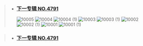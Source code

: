 >- **<h3>[下一专辑 NO.4791](安然Anran/No.4791.md)</h3>**
![10005](https://github.com/user-attachments/assets/fc269c96-b4dd-42a8-8073-55805ddaf0d3)
![10004](https://github.com/user-attachments/assets/c8c0d788-eea0-46c8-951e-692b430fb952)
![10004 (1)](https://github.com/user-attachments/assets/6cda5871-6950-43bd-b921-f6c47b36fab8)
![10003](https://github.com/user-attachments/assets/4c4f5163-f236-4f35-af34-8bd3206d52b3)
![10003 (1)](https://github.com/user-attachments/assets/9f600c0e-6544-4beb-9b5a-4ed098720fac)
![10002](https://github.com/user-attachments/assets/590c1684-2685-4780-b2fe-6c93421e40dd)
![10002 (1)](https://github.com/user-attachments/assets/3b5d967c-324b-4f8e-8191-483720275b14)
![10001](https://github.com/user-attachments/assets/8b84a19e-0437-4c53-b331-71ba3ba1824b)
![10001 (1)](https://github.com/user-attachments/assets/a1434e8c-3582-434c-be7d-c43720836c12)

>- **<h3>[下一专辑 NO.4791](安然Anran/No.4791.md)</h3>**
